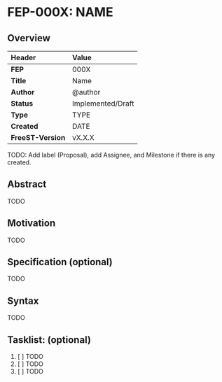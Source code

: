 # FEP-000X: NAME
## Overview
  | Header             | Value             |
  | :----------------- | :---------------- |
  | **FEP**            | 000X              |
  | **Title**          | Name              |
  | **Author**         | @author           |
  | **Status**         | Implemented/Draft |
  | **Type**           | TYPE              |
  | **Created**        | DATE              |
  | **FreeST-Version** | vX.X.X            |


TODO: Add label (Proposal), add Assignee, and Milestone if there is any created.

## Abstract

TODO

## Motivation

TODO

## Specification (optional)

TODO

## Syntax

TODO

## Tasklist: (optional)
1. [ ] TODO
2. [ ] TODO
3. [ ] TODO
